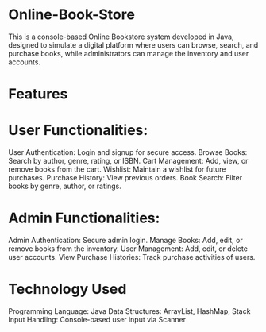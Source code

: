 # Online-Book-Store

This is a console-based Online Bookstore system developed in Java, designed to simulate a digital platform where users can browse, search, and purchase books, while administrators can manage the inventory and user accounts.

# Features

# User Functionalities:
User Authentication: Login and signup for secure access.
Browse Books: Search by author, genre, rating, or ISBN.
Cart Management: Add, view, or remove books from the cart.
Wishlist: Maintain a wishlist for future purchases.
Purchase History: View previous orders.
Book Search: Filter books by genre, author, or ratings.

# Admin Functionalities:
Admin Authentication: Secure admin login.
Manage Books:
Add, edit, or remove books from the inventory.
User Management:
Add, edit, or delete user accounts.
View Purchase Histories: Track purchase activities of users.

# Technology Used
Programming Language: Java
Data Structures: ArrayList, HashMap, Stack
Input Handling: Console-based user input via Scanner
